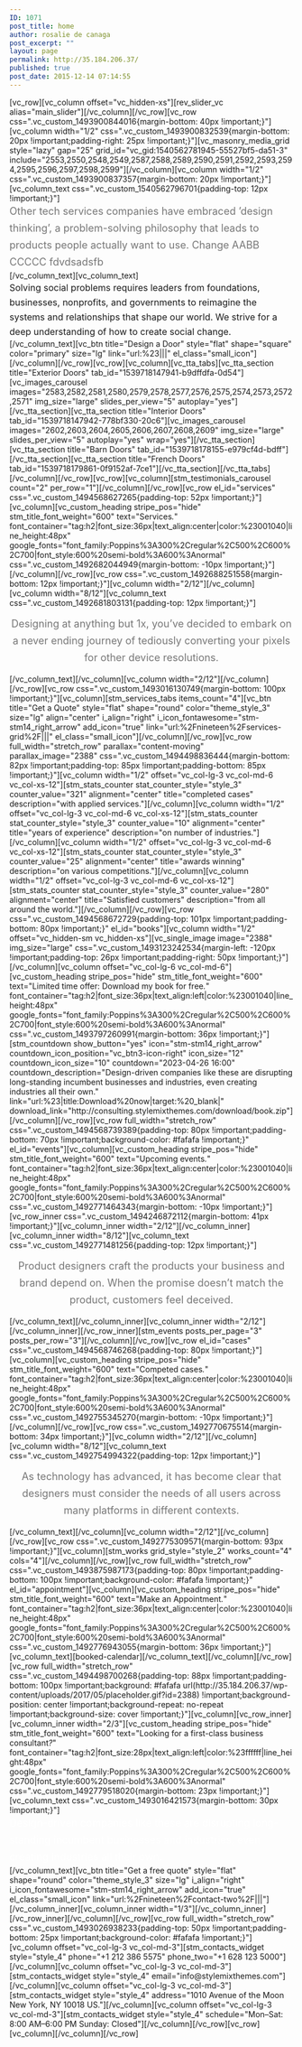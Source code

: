 ```yaml
---
ID: 1071
post_title: home
author: rosalie de canaga
post_excerpt: ""
layout: page
permalink: http://35.184.206.37/
published: true
post_date: 2015-12-14 07:14:55
---
```

[vc_row][vc_column offset="vc_hidden-xs"][rev_slider_vc alias="main_slider"][/vc_column][/vc_row][vc_row css=".vc_custom_1493900844016{margin-bottom: 40px !important;}"][vc_column width="1/2" css=".vc_custom_1493900832539{margin-bottom: 20px !important;padding-right: 25px !important;}"][vc_masonry_media_grid style="lazy" gap="25" grid_id="vc_gid:1540562781945-55527bf5-da51-3" include="2553,2550,2548,2549,2587,2588,2589,2590,2591,2592,2593,2594,2595,2596,2597,2598,2599"][/vc_column][vc_column width="1/2" css=".vc_custom_1493900837357{margin-bottom: 20px !important;}"][vc_column_text css=".vc_custom_1540562796701{padding-top: 12px !important;}"]<span style="display: block; line-height: 30px; font-size: 18px; color: #777777;">Other tech services companies have embraced ’design thinking’, a problem-solving philosophy that leads to products people actually want to use. Change AABB CCCCC fdvdsadsfb</span>[/vc_column_text][vc_column_text]<span style="display: block; font-size: 16px; line-height: 26px;">Solving social problems requires leaders from foundations, businesses, nonprofits, and governments to reimagine the systems and relationships that shape our world. We strive for a deep understanding of how to create social change.</span>[/vc_column_text][vc_btn title="Design a Door" style="flat" shape="square" color="primary" size="lg" link="url:%23|||" el_class="small_icon"][/vc_column][/vc_row][vc_row][vc_column][vc_tta_tabs][vc_tta_section title="Exterior Doors" tab_id="1539718147941-b9dffdfa-0d54"][vc_images_carousel images="2583,2582,2581,2580,2579,2578,2577,2576,2575,2574,2573,2572,2571" img_size="large" slides_per_view="5" autoplay="yes"][/vc_tta_section][vc_tta_section title="Interior Doors" tab_id="1539718147942-778bf330-20c6"][vc_images_carousel images="2602,2603,2604,2605,2606,2607,2608,2609" img_size="large" slides_per_view="5" autoplay="yes" wrap="yes"][/vc_tta_section][vc_tta_section title="Barn Doors" tab_id="1539718178155-e979cf4d-bdff"][/vc_tta_section][vc_tta_section title="French Doors" tab_id="1539718179861-0f9152af-7ce1"][/vc_tta_section][/vc_tta_tabs][/vc_column][/vc_row][vc_row][vc_column][stm_testimonials_carousel count="2" per_row="1"][/vc_column][/vc_row][vc_row el_id="services" css=".vc_custom_1494568627265{padding-top: 52px !important;}"][vc_column][vc_custom_heading stripe_pos="hide" stm_title_font_weight="600" text="Services<em>.</em>" font_container="tag:h2|font_size:36px|text_align:center|color:%23001040|line_height:48px" google_fonts="font_family:Poppins%3A300%2Cregular%2C500%2C600%2C700|font_style:600%20semi-bold%3A600%3Anormal" css=".vc_custom_1492682044949{margin-bottom: -10px !important;}"][/vc_column][/vc_row][vc_row css=".vc_custom_1492688251558{margin-bottom: 12px !important;}"][vc_column width="2/12"][/vc_column][vc_column width="8/12"][vc_column_text css=".vc_custom_1492681803131{padding-top: 12px !important;}"]
<p style="text-align: center;"><span style="display: block; line-height: 30px; font-size: 18px; color: #777777;">Designing at anything but 1x, you’ve decided to embark on a never ending journey of tediously converting your pixels for other device resolutions.</span></p>
[/vc_column_text][/vc_column][vc_column width="2/12"][/vc_column][/vc_row][vc_row css=".vc_custom_1493016130749{margin-bottom: 100px !important;}"][vc_column][stm_services_tabs items_count="4"][vc_btn title="Get a Quote" style="flat" shape="round" color="theme_style_3" size="lg" align="center" i_align="right" i_icon_fontawesome="stm-stm14_right_arrow" add_icon="true" link="url:%2Fnineteen%2Fservices-grid%2F|||" el_class="small_icon"][/vc_column][/vc_row][vc_row full_width="stretch_row" parallax="content-moving" parallax_image="2388" css=".vc_custom_1494498836444{margin-bottom: 82px !important;padding-top: 85px !important;padding-bottom: 85px !important;}"][vc_column width="1/2" offset="vc_col-lg-3 vc_col-md-6 vc_col-xs-12"][stm_stats_counter stat_counter_style="style_3" counter_value="321" alignment="center" title="completed cases" description="with applied services."][/vc_column][vc_column width="1/2" offset="vc_col-lg-3 vc_col-md-6 vc_col-xs-12"][stm_stats_counter stat_counter_style="style_3" counter_value="10" alignment="center" title="years of experience" description="on number of industries."][/vc_column][vc_column width="1/2" offset="vc_col-lg-3 vc_col-md-6 vc_col-xs-12"][stm_stats_counter stat_counter_style="style_3" counter_value="25" alignment="center" title="awards winning" description="on various competitions."][/vc_column][vc_column width="1/2" offset="vc_col-lg-3 vc_col-md-6 vc_col-xs-12"][stm_stats_counter stat_counter_style="style_3" counter_value="280" alignment="center" title="Satisfied customers" description="from all around the world."][/vc_column][/vc_row][vc_row css=".vc_custom_1494568672729{padding-top: 101px !important;padding-bottom: 80px !important;}" el_id="books"][vc_column width="1/2" offset="vc_hidden-sm vc_hidden-xs"][vc_single_image image="2388" img_size="large" css=".vc_custom_1493123242534{margin-left: -120px !important;padding-top: 26px !important;padding-right: 50px !important;}"][/vc_column][vc_column offset="vc_col-lg-6 vc_col-md-6"][vc_custom_heading stripe_pos="hide" stm_title_font_weight="600" text="Limited time offer: Download my book for free<em>.</em>" font_container="tag:h2|font_size:36px|text_align:left|color:%23001040|line_height:48px" google_fonts="font_family:Poppins%3A300%2Cregular%2C500%2C600%2C700|font_style:600%20semi-bold%3A600%3Anormal" css=".vc_custom_1493797260991{margin-bottom: 36px !important;}"][stm_countdown show_button="yes" icon="stm-stm14_right_arrow" countdown_icon_position="vc_btn3-icon-right" icon_size="12" countdown_icon_size="10" countdown="2023-04-26 16:00" countdown_description="Design-driven companies like these are disrupting long-standing incumbent businesses and industries, even creating industries all their own." link="url:%23|title:Download%20now|target:%20_blank|" download_link="http://consulting.stylemixthemes.com/download/book.zip"][/vc_column][/vc_row][vc_row full_width="stretch_row" css=".vc_custom_1494568739389{padding-top: 80px !important;padding-bottom: 70px !important;background-color: #fafafa !important;}" el_id="events"][vc_column][vc_custom_heading stripe_pos="hide" stm_title_font_weight="600" text="Upcoming events<em>.</em>" font_container="tag:h2|font_size:36px|text_align:center|color:%23001040|line_height:48px" google_fonts="font_family:Poppins%3A300%2Cregular%2C500%2C600%2C700|font_style:600%20semi-bold%3A600%3Anormal" css=".vc_custom_1492771464343{margin-bottom: -10px !important;}"][vc_row_inner css=".vc_custom_1494246872112{margin-bottom: 41px !important;}"][vc_column_inner width="2/12"][/vc_column_inner][vc_column_inner width="8/12"][vc_column_text css=".vc_custom_1492771481256{padding-top: 12px !important;}"]
<p style="text-align: center;"><span style="display: block; line-height: 30px; font-size: 18px; color: #777777;">Product designers craft the products your business and brand depend on. When the promise doesn’t match the product, customers feel deceived.</span></p>
[/vc_column_text][/vc_column_inner][vc_column_inner width="2/12"][/vc_column_inner][/vc_row_inner][stm_events posts_per_page="3" posts_per_row="3"][/vc_column][/vc_row][vc_row el_id="cases" css=".vc_custom_1494568746268{padding-top: 80px !important;}"][vc_column][vc_custom_heading stripe_pos="hide" stm_title_font_weight="600" text="Competed cases<em>.</em>" font_container="tag:h2|font_size:36px|text_align:center|color:%23001040|line_height:48px" google_fonts="font_family:Poppins%3A300%2Cregular%2C500%2C600%2C700|font_style:600%20semi-bold%3A600%3Anormal" css=".vc_custom_1492755345270{margin-bottom: -10px !important;}"][/vc_column][/vc_row][vc_row css=".vc_custom_1492770675514{margin-bottom: 34px !important;}"][vc_column width="2/12"][/vc_column][vc_column width="8/12"][vc_column_text css=".vc_custom_1492754994322{padding-top: 12px !important;}"]
<p style="text-align: center;"><span style="display: block; line-height: 30px; font-size: 18px; color: #777777;">As technology has advanced, it has become clear that designers must consider the needs of all users across many platforms in different contexts.</span></p>
[/vc_column_text][/vc_column][vc_column width="2/12"][/vc_column][/vc_row][vc_row css=".vc_custom_1492775309571{margin-bottom: 93px !important;}"][vc_column][stm_works grid_style="style_2" works_count="4" cols="4"][/vc_column][/vc_row][vc_row full_width="stretch_row" css=".vc_custom_1493875987173{padding-top: 80px !important;padding-bottom: 100px !important;background-color: #fafafa !important;}" el_id="appointment"][vc_column][vc_custom_heading stripe_pos="hide" stm_title_font_weight="600" text="Make an Appointment<em>.</em>" font_container="tag:h2|font_size:36px|text_align:center|color:%23001040|line_height:48px" google_fonts="font_family:Poppins%3A300%2Cregular%2C500%2C600%2C700|font_style:600%20semi-bold%3A600%3Anormal" css=".vc_custom_1492776943055{margin-bottom: 36px !important;}"][vc_column_text][booked-calendar][/vc_column_text][/vc_column][/vc_row][vc_row full_width="stretch_row" css=".vc_custom_1494498700268{padding-top: 88px !important;padding-bottom: 100px !important;background: #fafafa url(http://35.184.206.37/wp-content/uploads/2017/05/placeholder.gif?id=2388) !important;background-position: center !important;background-repeat: no-repeat !important;background-size: cover !important;}"][vc_column][vc_row_inner][vc_column_inner width="2/3"][vc_custom_heading stripe_pos="hide" stm_title_font_weight="600" text="Looking for a first-class business consultant<em>?</em>" font_container="tag:h2|font_size:28px|text_align:left|color:%23ffffff|line_height:48px" google_fonts="font_family:Poppins%3A300%2Cregular%2C500%2C600%2C700|font_style:600%20semi-bold%3A600%3Anormal" css=".vc_custom_1492779518020{margin-bottom: 23px !important;}"][vc_column_text css=".vc_custom_1493016421573{margin-bottom: 30px !important;}"]<span style="display: block; line-height: 30px; font-size: 18px; color: #ffffff;">Design-driven companies like these are disrupting long-standing incumbent businesses and industries, even creating industries all their own.</span>[/vc_column_text][vc_btn title="Get a free quote" style="flat" shape="round" color="theme_style_3" size="lg" i_align="right" i_icon_fontawesome="stm-stm14_right_arrow" add_icon="true" el_class="small_icon" link="url:%2Fnineteen%2Fcontact-two%2F|||"][/vc_column_inner][vc_column_inner width="1/3"][/vc_column_inner][/vc_row_inner][/vc_column][/vc_row][vc_row full_width="stretch_row" css=".vc_custom_1493026938233{padding-top: 50px !important;padding-bottom: 25px !important;background-color: #fafafa !important;}"][vc_column offset="vc_col-lg-3 vc_col-md-3"][stm_contacts_widget style="style_4" phone="+1 212 386 5575" phone_two="+1 628 123 5000"][/vc_column][vc_column offset="vc_col-lg-3 vc_col-md-3"][stm_contacts_widget style="style_4" email="info@stylemixthemes.com"][/vc_column][vc_column offset="vc_col-lg-3 vc_col-md-3"][stm_contacts_widget style="style_4" address="1010 Avenue of the Moon
New York, NY 10018 US."][/vc_column][vc_column offset="vc_col-lg-3 vc_col-md-3"][stm_contacts_widget style="style_4" schedule="Mon–Sat: 8:00 AM–6:00 PM
Sunday: Closed"][/vc_column][/vc_row][vc_row][vc_column][/vc_column][/vc_row]